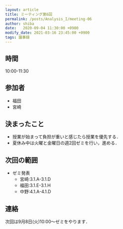 ```yaml
---
layout: article
title: ミーティング第6回
permalink: /posts/Analysis_I/meeting-06
author: shiba
date:   2020-09-04 11:30:00 +0900
modify_date: 2021-03-16 23:45:00 +0900
tags: 議事録
---
```


## 時間

10:00-11:30

## 参加者

- 福田
- 宮崎

## 決まったこと

- 授業が始まって負担が重いと感じたら授業を優先する．
- 夏休み中は火曜と金曜日の週2回ゼミを行い，進める．

## 次回の範囲

- ゼミ発表
  - 宮崎:3.1.A-3.1.D
  - 福田:3.1.E-3.1.H
  - 中野:4.1.A-4.1.D

## 連絡

次回は9月8日(火)10:00～ゼミをやります．
